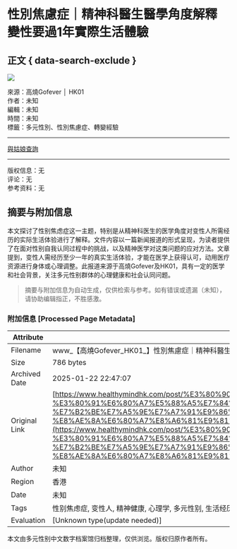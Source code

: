 # 性別焦慮症｜精神科醫生醫學角度解釋　變性要過1年實際生活體驗

## 正文 { data-search-exclude }


![](https://www.facebook.com/tr?id=316662166553279&ev=PageView&noscript=1)

來源：高燒Gofever │ HK01  
作者：未知  
編輯：未知  
時間：未知  
標籤：多元性別、性別焦慮症、轉變經驗  

---  

[與姑娘查詢](https://wa.me/65126228)

---  

版权信息：无  
评论：无  
参考资料：无  
<!-- tcd_original_link https://www.healthymindhk.com/post/%E3%80%90%E9%AB%98%E7%87%92gofever-hk01-%E3%80%91%E6%80%A7%E5%88%A5%E7%84%A6%E6%85%AE%E7%97%87-%E7%B2%BE%E7%A5%9E%E7%A7%91%E9%86%AB%E7%94%9F%E9%86%AB%E5%AD%B8%E8%A7%92%E5%BA%A6%E8%A7%A3%E9%87%8B-%E8%AE%8A%E6%80%A7%E8%A6%81%E9%81%8E1%E5%B9%B4%E5%AF%A6%E9%9A%9B%E7%94%9F%E6%B4%BB%E9%AB%94%E9%A9%97 -->


## 摘要与附加信息

<!-- tcd_abstract -->
本文探讨了性别焦虑症这一主题，特别是从精神科医生的医学角度对变性人所需经历的实际生活体验进行了解释。文件内容以一篇新闻报道的形式呈现，为读者提供了在面对性别自我认同过程中的挑战，以及精神医学对这类问题的应对方法。文章提到，变性人需经历至少一年的真实生活体验，才能在医学上获得认可，动用医疗资源进行身体或心理调整。此报道来源于高燒Gofever及HK01，具有一定的医学和社会背景，关注多元性别群体的心理健康和社会认同问题。
<!-- tcd_abstract_end -->

> 摘要与附加信息为自动生成，仅供检索与参考。如有错误或遗漏（未知），请协助编辑指正，不胜感激。

### 附加信息 [Processed Page Metadata]

| Attribute       | Value                                  |
|-----------------|----------------------------------------|
| Filename        | www_【高燒Gofever_HK01_】性別焦慮症｜精神科醫生醫學角度解釋變性要_.md                             |
| Size            | 786 bytes                           |
| Archived Date   | 2025-01-22 22:47:07                             |
| Original Link   | [https://www.healthymindhk.com/post/%E3%80%90%E9%AB%98%E7%87%92gofever-hk01-%E3%80%91%E6%80%A7%E5%88%A5%E7%84%A6%E6%85%AE%E7%97%87-%E7%B2%BE%E7%A5%9E%E7%A7%91%E9%86%AB%E7%94%9F%E9%86%AB%E5%AD%B8%E8%A7%92%E5%BA%A6%E8%A7%A3%E9%87%8B-%E8%AE%8A%E6%80%A7%E8%A6%81%E9%81%8E1%E5%B9%B4%E5%AF%A6%E9%9A%9B%E7%94%9F%E6%B4%BB%E9%AB%94%E9%A9%97](https://www.healthymindhk.com/post/%E3%80%90%E9%AB%98%E7%87%92gofever-hk01-%E3%80%91%E6%80%A7%E5%88%A5%E7%84%A6%E6%85%AE%E7%97%87-%E7%B2%BE%E7%A5%9E%E7%A7%91%E9%86%AB%E7%94%9F%E9%86%AB%E5%AD%B8%E8%A7%92%E5%BA%A6%E8%A7%A3%E9%87%8B-%E8%AE%8A%E6%80%A7%E8%A6%81%E9%81%8E1%E5%B9%B4%E5%AF%A6%E9%9A%9B%E7%94%9F%E6%B4%BB%E9%AB%94%E9%A9%97)                       |
| Author          | 未知                               |
| Region          | 香港                               |
| Date            | 未知                                 |
| Tags            | 性别焦虑症, 变性人, 精神健康, 心理学, 多元性别, 生活经历, 医学角度, 社会认同, 医疗资源, 高燒Gofever                                 |
| Evaluation            | [Unknown type(update needed)]                                 |
<!-- tcd_table_end -->

本文由多元性别中文数字档案馆归档整理，仅供浏览。版权归原作者所有。
